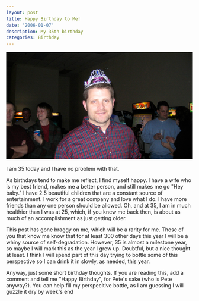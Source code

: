 ```yaml
---
layout: post
title: Happy Birthday to Me!
date: '2006-01-07'
description: My 35th birthday
categories: Birthday
---
```


![I'll cry if I want to](/images/20060107/shapeimage_1.png)

I am 35 today and I have no problem with that.

As birthdays tend to make me reflect, I find myself happy.  I have a wife who is my best friend, makes me a better person, and still makes me go "Hey baby."   I have 2.5 beautiful children that are a constant source of entertainment.  I work for a great company and love what I do.  I have more friends than any one person should be allowed.  Oh, and at 35, I am in much healthier than I was at 25, which, if you knew me back then, is about as much of an accomplishment as just getting older.

This post has gone braggy on me, which will be a rarity for me.  Those of you that know me know that for at least 300 other days this year I will be a whiny source of self-degradation.  However, 35 is almost a milestone year, so maybe I will mark this as the year I grew up.  Doubtful, but a nice thought at least.  I think I will spend part of this day trying to bottle some of this perspective so I can drink it in slowly, as needed, this year. 

Anyway, just some short birthday thoughts.  If you are reading this, add a comment and tell me "Happy Birthday", for Pete's sake (who is Pete anyway?).  You can help fill my perspecitive bottle, as I am guessing I will guzzle it dry by week's end
